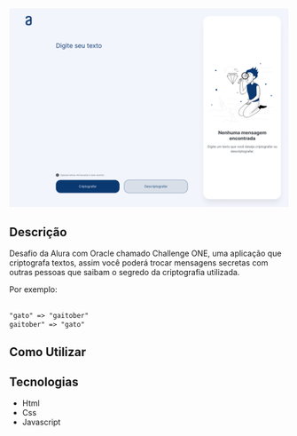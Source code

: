 <img src="image/Decodificador - 1 Desktop.png">

## Descrição 

Desafio da Alura com Oracle chamado  Challenge ONE, uma aplicação que criptografa textos, assim você poderá trocar mensagens secretas com outras pessoas que saibam o segredo da criptografia utilizada.

Por exemplo:

````

"gato" => "gaitober"
gaitober" => "gato" 

````

## Como Utilizar 



## Tecnologias 

- Html
- Css 
- Javascript 


